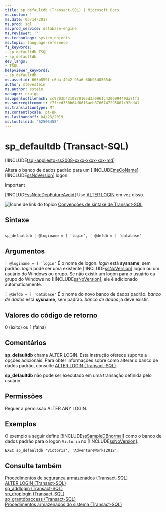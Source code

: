 ```yaml
---
title: sp_defaultdb (Transact-SQL) | Microsoft Docs
ms.custom: ''
ms.date: 03/14/2017
ms.prod: sql
ms.prod_service: database-engine
ms.reviewer: ''
ms.technology: system-objects
ms.topic: language-reference
f1_keywords:
- sp_defaultdb_TSQL
- sp_defaultdb
dev_langs:
- TSQL
helpviewer_keywords:
- sp_defaultdb
ms.assetid: 663b859f-c6da-4942-95a6-60b93d05654e
author: stevestein
ms.author: sstein
manager: craigg
ms.openlocfilehash: cc9703b4310870105d3a0961c430699449da7ff3
ms.sourcegitcommit: f7fced330b64d6616aeb8766747295807c92dd41
ms.translationtype: MT
ms.contentlocale: pt-BR
ms.lasthandoff: 04/23/2019
ms.locfileid: "62506458"
---
```

# <a name="spdefaultdb-transact-sql"></a>sp_defaultdb (Transact-SQL)
[!INCLUDE[tsql-appliesto-ss2008-xxxx-xxxx-xxx-md](../../includes/tsql-appliesto-ss2008-xxxx-xxxx-xxx-md.md)]

  Altera o banco de dados padrão para um [!INCLUDE[msCoName](../../includes/msconame-md.md)] [!INCLUDE[ssNoVersion](../../includes/ssnoversion-md.md)] logon.  
  
> [!IMPORTANT]  
>  [!INCLUDE[ssNoteDepFutureAvoid](../../includes/ssnotedepfutureavoid-md.md)] Use [ALTER LOGIN](../../t-sql/statements/alter-login-transact-sql.md) em vez disso.  
  
 ![Ícone de link do tópico](../../database-engine/configure-windows/media/topic-link.gif "Ícone de link do tópico") [Convenções de sintaxe de Transact-SQL](../../t-sql/language-elements/transact-sql-syntax-conventions-transact-sql.md)  
  
## <a name="syntax"></a>Sintaxe  
  
```  
  
sp_defaultdb [ @loginame = ] 'login', [ @defdb = ] 'database'   
```  
  
## <a name="arguments"></a>Argumentos  
`[ @loginame = ] 'login'` É o nome de logon. *login* está **sysname**, sem padrão. *login* pode ser uma existente [!INCLUDE[ssNoVersion](../../includes/ssnoversion-md.md)] logon ou um usuário do Windows ou grupo. Se não existir um logon para o usuário ou grupo do Windows no [!INCLUDE[ssNoVersion](../../includes/ssnoversion-md.md)], ele é adicionado automaticamente.  
  
`[ @defdb = ] 'database'` É o nome do novo banco de dados padrão. *banco de dados* está **sysname**, sem padrão. *banco de dados* já deve existir.  
  
## <a name="return-code-values"></a>Valores do código de retorno  
 0 (êxito) ou 1 (falha)  
  
## <a name="remarks"></a>Comentários  
 **sp_defaultdb** chama ALTER LOGIN. Esta instrução oferece suporte a opções adicionais. Para obter informações sobre como alterar o banco de dados padrão, consulte [ALTER LOGIN &#40;Transact-SQL&#41;](../../t-sql/statements/alter-login-transact-sql.md).  
  
 **sp_defaultdb** não pode ser executado em uma transação definida pelo usuário.  
  
## <a name="permissions"></a>Permissões  
 Requer a permissão ALTER ANY LOGIN.  
  
## <a name="examples"></a>Exemplos  
 O exemplo a seguir define [!INCLUDE[ssSampleDBnormal](../../includes/sssampledbnormal-md.md)] como o banco de dados padrão para o logon `Victoria` no [!INCLUDE[ssNoVersion](../../includes/ssnoversion-md.md)].  
  
```  
EXEC sp_defaultdb 'Victoria', 'AdventureWorks2012';  
```  
  
## <a name="see-also"></a>Consulte também  
 [Procedimentos de segurança armazenados &#40;Transact-SQL&#41;](../../relational-databases/system-stored-procedures/security-stored-procedures-transact-sql.md)   
 [ALTER LOGIN &#40;Transact-SQL&#41;](../../t-sql/statements/alter-login-transact-sql.md)   
 [sp_addlogin &#40;Transact-SQL&#41;](../../relational-databases/system-stored-procedures/sp-addlogin-transact-sql.md)   
 [sp_droplogin &#40;Transact-SQL&#41;](../../relational-databases/system-stored-procedures/sp-droplogin-transact-sql.md)   
 [sp_grantdbaccess &#40;Transact-SQL&#41;](../../relational-databases/system-stored-procedures/sp-grantdbaccess-transact-sql.md)   
 [Procedimentos armazenados do sistema &#40;Transact-SQL&#41;](../../relational-databases/system-stored-procedures/system-stored-procedures-transact-sql.md)  
  
  

